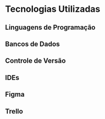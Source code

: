 # Tecnologias Utilizadas

## Linguagens de Programação

## Bancos de Dados

## Controle de Versão

## IDEs

## Figma 

## Trello